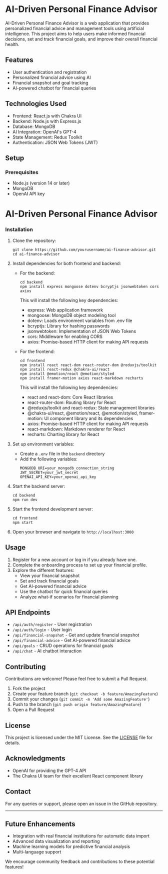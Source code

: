 # AI-Driven Personal Finance Advisor

AI-Driven Personal Finance Advisor is a web application that provides personalized financial advice and management tools using artificial intelligence. This project aims to help users make informed financial decisions, set and track financial goals, and improve their overall financial health.

## Features

- User authentication and registration
- Personalized financial advice using AI
- Financial snapshot and goal tracking
- AI-powered chatbot for financial queries

## Technologies Used

- Frontend: React.js with Chakra UI
- Backend: Node.js with Express.js
- Database: MongoDB
- AI Integration: OpenAI's GPT-4
- State Management: Redux Toolkit
- Authentication: JSON Web Tokens (JWT)

## Setup

### Prerequisites

- Node.js (version 14 or later)
- MongoDB
- OpenAI API key
# AI-Driven Personal Finance Advisor

### Installation

1. Clone the repository:
   ```
   git clone https://github.com/yourusername/ai-finance-advisor.git
   cd ai-finance-advisor
   ```

2. Install dependencies for both frontend and backend:

   - For the backend:
      ```
      cd backend
      npm install express mongoose dotenv bcryptjs jsonwebtoken cors axios
      ```

      This will install the following key dependencies:
      - express: Web application framework
      - mongoose: MongoDB object modeling tool
      - dotenv: Loads environment variables from .env file
      - bcryptjs: Library for hashing passwords
      - jsonwebtoken: Implementation of JSON Web Tokens
      - cors: Middleware for enabling CORS
      - axios: Promise-based HTTP client for making API requests


   - For the frontend:
      ```
      cd frontend
      npm install react react-dom react-router-dom @reduxjs/toolkit
      npm install react-redux @chakra-ui/react
      npm install @emotion/react @emotion/styled
      npm install framer-motion axios react-markdown recharts
      ```

      This will install the following key dependencies:
      - react and react-dom: Core React libraries
      - react-router-dom: Routing library for React
      - @reduxjs/toolkit and react-redux: State management libraries
      - @chakra-ui/react, @emotion/react, @emotion/styled, framer-motion: UI component library and its dependencies
      - axios: Promise-based HTTP client for making API requests
      - react-markdown: Markdown renderer for React
      - recharts: Charting library for React

3. Set up environment variables:
   - Create a `.env` file in the `backend` directory
   - Add the following variables:
     ```
     MONGODB_URI=your_mongodb_connection_string
     JWT_SECRET=your_jwt_secret
     OPENAI_API_KEY=your_openai_api_key
     ```

4. Start the backend server:
   ```
   cd backend
   npm run dev
   ```

5. Start the frontend development server:
   ```
   cd frontend
   npm start
   ```

6. Open your browser and navigate to `http://localhost:3000`

## Usage

1. Register for a new account or log in if you already have one.
2. Complete the onboarding process to set up your financial profile.
3. Explore the different features:
   - View your financial snapshot
   - Set and track financial goals
   - Get AI-powered financial advice
   - Use the chatbot for quick financial queries
   - Analyze what-if scenarios for financial planning

## API Endpoints

- `/api/auth/register` - User registration
- `/api/auth/login` - User login
- `/api/financial-snapshot` - Get and update financial snapshot
- `/api/financial-advice` - Get AI-powered financial advice
- `/api/goals` - CRUD operations for financial goals
- `/api/chat` - AI chatbot interaction

## Contributing

Contributions are welcome! Please feel free to submit a Pull Request.

1. Fork the project
2. Create your feature branch (`git checkout -b feature/AmazingFeature`)
3. Commit your changes (`git commit -m 'Add some AmazingFeature'`)
4. Push to the branch (`git push origin feature/AmazingFeature`)
5. Open a Pull Request

## License

This project is licensed under the MIT License. See the [LICENSE](https://github.com/0xmetaschool/ai-finance-advisor/blob/main/LICENSE) file for details.

## Acknowledgments

- OpenAI for providing the GPT-4 API
- The Chakra UI team for their excellent React component library

## Contact

For any queries or support, please open an issue in the GitHub repository.

---

## Future Enhancements

- Integration with real financial institutions for automatic data import
- Advanced data visualization and reporting
- Machine learning models for predictive financial analysis
- Multi-language support

We encourage community feedback and contributions to these potential features!

